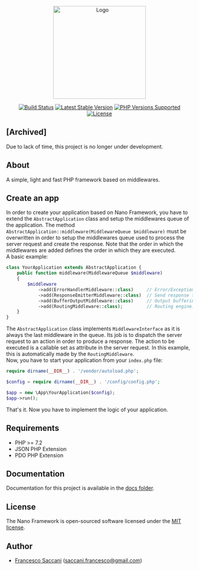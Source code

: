 <p align="center"><img src="https://res.cloudinary.com/franksacco/image/upload/v1590072541/nano.svg" width="250" alt="Logo"></p>

<p align="center">
<a href="https://github.com/franksacco/nano-framework/actions"><img src="https://github.com/franksacco/nano-framework/workflows/PHPUnit%20Tests/badge.svg" alt="Build Status"></a>
<a href="https://packagist.org/packages/franksacco/nano-framework"><img src="https://poser.pugx.org/franksacco/nano-framework/v" alt="Latest Stable Version"></a>
<a href="#requirements"><img src="https://img.shields.io/badge/PHP-%3E%3D%207.2-8892BF" alt="PHP Versions Supported"></a>
<a href="./LICENSE.md"><img src="https://poser.pugx.org/franksacco/nano-framework/license" alt="License"></a>
</p>

## \[Archived\]
Due to lack of time, this project is no longer under development.

## About
A simple, light and fast PHP framework based on middlewares.

## Create an app
In order to create your application based on Nano Framework, you have to extend the `AbstractApplication` class and
setup the middlewares queue of the application. The method 
`AbstractApplication::middleware(MiddlewareQueue $middleware)` must be overwritten in order to setup the middlewares
queue used to process the server request and create the response. Note that the order in which the middlewares are
added defines the order in which they are executed.\
A basic example:
```php
class YourApplication extends AbstractApplication {
    public function middleware(MiddlewareQueue $middleware)
    {
        $middleware
            ->add(ErrorHandlerMiddleware::class)     // Error/Exception handling.
            ->add(ResponseEmitterMiddleware::class)  // Send response to the user.
            ->add(BufferOutputMiddleware::class)     // Output buffering and compressing.
            ->add(RoutingMiddleware::class);         // Routing engine.
    }
}
```
The `AbstractApplication` class implements `MiddlewareInterface` as it is always the last middleware in the
queue. Its job is to dispatch the server request to an action in order to produce a response. The action to be
executed is a callable set as attribute in the server request. In this example, this is automatically made by
the `RoutingMiddleware`.\
Now, you have to start your application from your `index.php` file:
```php
require dirname(__DIR__) . '/vendor/autoload.php';

$config = require dirname(__DIR__) . '/config/config.php';

$app = new \App\YourApplication($config);
$app->run();
```
That's it. Now you have to implement the logic of your application.

## Requirements
 - PHP >= 7.2
 - JSON PHP Extension
 - PDO PHP Extension

## Documentation
Documentation for this project is available in the [docs folder](docs/README.md).

## License
The Nano Framework is open-sourced software licensed under the [MIT license](README.md).

## Author
- [Francesco Saccani](https://github.com/franksacco) (saccani.francesco@gmail.com)
